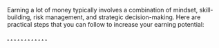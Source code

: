 Earning a lot of money typically involves a combination of mindset, skill-building, risk management, and strategic decision-making. Here are practical steps that you can follow to increase your earning potential:


<a href="https://bryanketas.weebly.com/">.</a>  <a href="https://pintarbaca.weebly.com/">.</a> <a href="https://panogio.weebly.com/">.</a> <a href="https://penerusuang.weebly.com/">.</a> <a href="https://sekuatiman.weebly.com/">.</a> <a href="https://kerjamatang.weebly.com/">.</a> <a href="https://pejuangnafas.weebly.com/">.</a> <a href="https://pejuangair.weebly.com/">.</a> <a href="https://pencabutnyawa.weebly.com/">.</a> <a href="https://pejuangwanita.weebly.com/">.</a> <a href="https://palladiocanada.com/">.</a> <a href="https://supirterbang.weebly.com/">.</a> 
